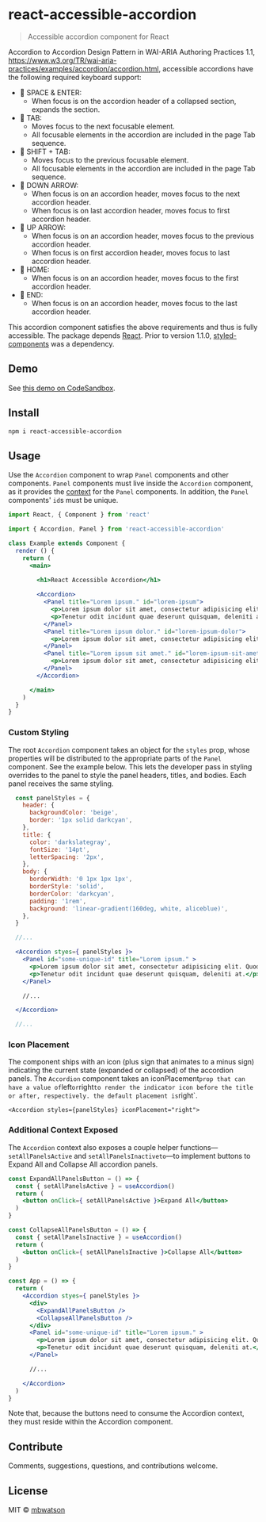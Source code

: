 # react-accessible-accordion

> Accessible accordion component for React

Accordion to Accordion Design Pattern in WAI-ARIA Authoring Practices 1.1,
https://www.w3.org/TR/wai-aria-practices/examples/accordion/accordion.html,
accessible accordions have the following required keyboard support:

- 🔑 SPACE & ENTER:
    + When focus is on the accordion header of a collapsed section, expands the section.
- 🔑 TAB:
    + Moves focus to the next focusable element.
    + All focusable elements in the accordion are included in the page Tab sequence.
- 🔑 SHIFT + TAB:
    + Moves focus to the previous focusable element.
    + All focusable elements in the accordion are included in the page Tab sequence.
- 🔑 DOWN ARROW:
    + When focus is on an accordion header, moves focus to the next accordion header.
    + When focus is on last accordion header, moves focus to first accordion header.
- 🔑 UP ARROW:
    + When focus is on an accordion header, moves focus to the previous accordion header.
    + When focus is on first accordion header, moves focus to last accordion header.
- 🔑 HOME:
    + When focus is on an accordion header, moves focus to the first accordion header.
- 🔑 END:
    + When focus is on an accordion header, moves focus to the last accordion header.

This accordion component satisfies the above requirements and thus is fully accessible. The package depends [React](https://reactjs.org/). Prior to version 1.1.0, [styled-components](https://styled-components.com/) was a dependency.

## Demo

See [this demo on CodeSandbox](https://codesandbox.io/s/weathered-haze-mg4y3?fontsize=14&hidenavigation=1&theme=dark).

## Install

```bash
npm i react-accessible-accordion
```

## Usage

Use the `Accordion` component to wrap `Panel` components and other components. `Panel` components must live inside the `Accordion` component, as it provides the [context](https://reactjs.org/docs/context.html) for the `Panel` components. In addition, the `Panel` components' `id`s must be unique.

```jsx
import React, { Component } from 'react'

import { Accordion, Panel } from 'react-accessible-accordion'

class Example extends Component {
  render () {
    return (
      <main>
        
        <h1>React Accessible Accordion</h1>

        <Accordion>
          <Panel title="Lorem ipsum." id="lorem-ipsum">
            <p>Lorem ipsum dolor sit amet, consectetur adipisicing elit. Quod, quas nostrum facere non nobis.</p>
            <p>Tenetur odit incidunt quae deserunt quisquam, deleniti at maxime.</p>
          </Panel>
          <Panel title="Lorem ipsum dolor." id="lorem-ipsum-dolor">
            <p>Lorem ipsum dolor sit amet, consectetur adipisicing elit. Quibusdam nostrum nesciunt velit labore, iste quae et possimus veritatis error numquam quasi vel eos.</p>
          </Panel>
          <Panel title="Lorem ipsum sit amet." id="lorem-ipsum-sit-amet">
            <p>Lorem ipsum dolor sit amet, consectetur adipisicing elit. Consequuntur pariatur, expedita quos eaque deserunt facere reiciendis eligendi voluptatum asperiores, ullam voluptates! Officia numquam ea provident est, facere non repudiandae, sunt. Accusamus praesentium id quibusdam suscipit eius distinctio reprehenderit libero possimus a optio culpa aut quis quae, ipsa ratione nobis facere!</p>
          </Panel>
        </Accordion>

      </main>
    )
  }
}
```

### Custom Styling

The root `Accordion` component takes an object for the `styles` prop, whose properties will be distributed to the appropriate parts of the `Panel` component. See the example below. This lets the developer pass in styling overrides to the panel to style the panel headers, titles, and bodies. Each panel receives the same styling.

```jsx
  const panelStyles = {
    header: {
      backgroundColor: 'beige',
      border: '1px solid darkcyan',
    },
    title: {
      color: 'darkslategray',
      fontSize: '14pt',
      letterSpacing: '2px',
    },
    body: {
      borderWidth: '0 1px 1px 1px',
      borderStyle: 'solid',
      borderColor: 'darkcyan',
      padding: '1rem',
      background: 'linear-gradient(160deg, white, aliceblue)',
    },
  }

  //...

  <Accordion styes={ panelStyles }>
    <Panel id="some-unique-id" title="Lorem ipsum." >
      <p>Lorem ipsum dolor sit amet, consectetur adipisicing elit. Quod, quas nostrum facere non nobis.</p>
      <p>Tenetur odit incidunt quae deserunt quisquam, deleniti at.</p>
    </Panel>

    //...

  </Accordion>

  //...
```

### Icon Placement

The component ships with an icon (plus sign that animates to a minus sign) indicating the current state (expanded or collapsed) of the accordion panels. The `Accordion` component takes an iconPlacement` prop that can have a value of `left` or `right` to render the indicator icon before the title or after, respectively. the default placement is `right`.

```
<Accordion styles={panelStyles} iconPlacement="right">
```

### Additional Context Exposed

The `Accordion` context also exposes a couple helper functions&mdash;`setAllPanelsActive` and `setAllPanelsInactiveto`&mdash;to implement buttons to Expand All and Collapse All accordion panels.

```jsx
const ExpandAllPanelsButton = () => {
  const { setAllPanelsActive } = useAccordion()
  return (
    <button onClick={ setAllPanelsActive }>Expand All</button>
  )
}

const CollapseAllPanelsButton = () => {
  const { setAllPanelsInactive } = useAccordion()
  return (
    <button onClick={ setAllPanelsInactive }>Collapse All</button>
  )
}

const App = () => {
  return (
    <Accordion styes={ panelStyles }>
      <div>
        <ExpandAllPanelsButton />
        <CollapseAllPanelsButton />
      </div>
      <Panel id="some-unique-id" title="Lorem ipsum." >
        <p>Lorem ipsum dolor sit amet, consectetur adipisicing elit. Quod, quas nostrum facere non nobis.</p>
        <p>Tenetur odit incidunt quae deserunt quisquam, deleniti at.</p>
      </Panel>

      //...

    </Accordion>
  )
}
```

Note that, because the buttons need to consume the Accordion context, they must reside within the Accordion component.

## Contribute

Comments, suggestions, questions, and contributions welcome.

## License

MIT © [mbwatson](https://github.com/mbwatson)
